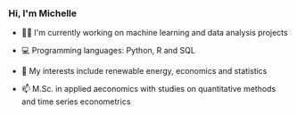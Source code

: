 ### Hi, I'm Michelle  

- 👩‍💻 I'm currently working on machine learning and data analysis projects

- 💻 Programming languages: Python, R and SQL

- 🎲 My interests include renewable energy, economics and statistics

- 📫 M.Sc. in applied aeconomics with studies on quantitative methods and time series econometrics

